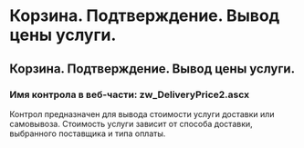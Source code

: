 ﻿---
description: 2.4.7
---
# Корзина. Подтверждение. Вывод цены услуги.
## Корзина. Подтверждение. Вывод цены услуги.
### Имя контрола в веб-части: zw_DeliveryPrice2.ascx
Контрол предназначен для вывода стоимости услуги доставки или самовывоза. Стоимость услуги зависит от способа доставки, выбранного поставщика и типа оплаты.

